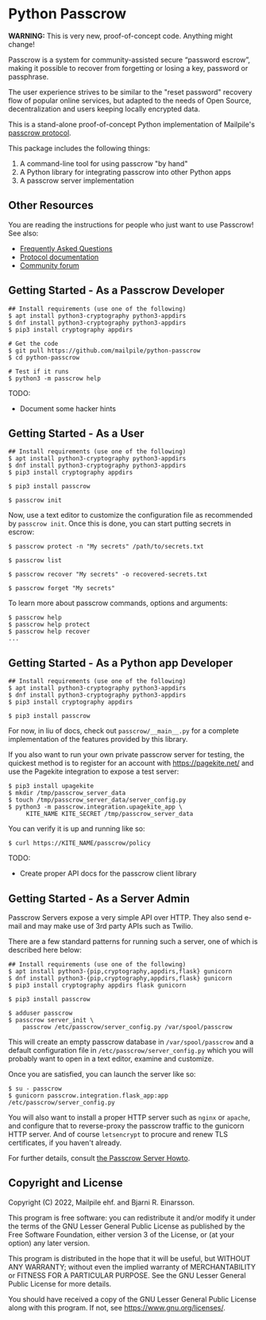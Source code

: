 # Python Passcrow

**WARNING:** This is very new, proof-of-concept code. Anything might change!

Passcrow is a system for community-assisted secure “password escrow”,
making it possible to recover from forgetting or losing a key, password or
passphrase.

The user experience strives to be similar to the "reset password" recovery
flow of popular online services, but adapted to the needs of Open Source,
decentralization and users keeping locally encrypted data.

This is a stand-alone proof-of-concept Python implementation of Mailpile's
[passcrow protocol](docs/PROTOCOL.md).

This package includes the following things:

   1. A command-line tool for using passcrow "by hand"
   2. A Python library for integrating passcrow into other Python apps
   3. A passcrow server implementation


## Other Resources

You are reading the instructions for people who just want to use Passcrow!
See also:

   * [Frequently Asked Questions](docs/FAQ.md)
   * [Protocol documentation](docs/PROTOCOL.md)
   * [Community forum](https://community.mailpile.is/c/development/passcrow)


## Getting Started - As a Passcrow Developer

    ## Install requirements (use one of the following)
    $ apt install python3-cryptography python3-appdirs
    $ dnf install python3-cryptography python3-appdirs
    $ pip3 install cryptography appdirs

    # Get the code
    $ git pull https://github.com/mailpile/python-passcrow
    $ cd python-passcrow

    # Test if it runs
    $ python3 -m passcrow help

TODO:

   * Document some hacker hints


## Getting Started - As a User

    ## Install requirements (use one of the following)
    $ apt install python3-cryptography python3-appdirs
    $ dnf install python3-cryptography python3-appdirs
    $ pip3 install cryptography appdirs

    $ pip3 install passcrow

    $ passcrow init

Now, use a text editor to customize the configuration file as recommended
by `passcrow init`. Once this is done, you can start putting secrets in
escrow:
    
    $ passcrow protect -n "My secrets" /path/to/secrets.txt

    $ passcrow list

    $ passcrow recover "My secrets" -o recovered-secrets.txt

    $ passcrow forget "My secrets"

To learn more about passcrow commands, options and arguments:

    $ passcrow help
    $ passcrow help protect
    $ passcrow help recover
    ...


## Getting Started - As a Python app Developer

    ## Install requirements (use one of the following)
    $ apt install python3-cryptography python3-appdirs
    $ dnf install python3-cryptography python3-appdirs
    $ pip3 install cryptography appdirs

    $ pip3 install passcrow

For now, in liu of docs, check out `passcrow/__main__.py` for a complete
implementation of the features provided by this library.

If you also want to run your own private passcrow server for testing, the
quickest method is to register for an account with <https://pagekite.net/>
and use the Pagekite integration to expose a test server:

    $ pip3 install upagekite
    $ mkdir /tmp/passcrow_server_data
    $ touch /tmp/passcrow_server_data/server_config.py
    $ python3 -m passcrow.integration.upagekite_app \
         KITE_NAME KITE_SECRET /tmp/passcrow_server_data

You can verify it is up and running like so:

    $ curl https://KITE_NAME/passcrow/policy

TODO:

   * Create proper API docs for the passcrow client library


## Getting Started - As a Server Admin

Passcrow Servers expose a very simple API over HTTP. They also send e-mail
and may make use of 3rd party APIs such as Twilio.

There are a few standard patterns for running such a server, one of which is
described here below:

    ## Install requirements (use one of the following)
    $ apt install python3-{pip,cryptography,appdirs,flask} gunicorn
    $ dnf install python3-{pip,cryptography,appdirs,flask} gunicorn
    $ pip3 install cryptography appdirs flask gunicorn

    $ pip3 install passcrow

    $ adduser passcrow
    $ passcrow server_init \
        passcrow /etc/passcrow/server_config.py /var/spool/passcrow

This will create an empty passcrow database in `/var/spool/passcrow` and a
default configuration file in `/etc/passcrow/server_config.py` which you
will probably want to open in a text editor, examine and customize.

Once you are satisfied, you can launch the server like so:

    $ su - passcrow
    $ gunicorn passcrow.integration.flask_app:app /etc/passcrow/server_config.py

You will also want to install a proper HTTP server such as `nginx` or `apache`,
and configure that to reverse-proxy the passcrow traffic to the gunicorn HTTP
server. And of course `letsencrypt` to procure and renew TLS certificates, if
you haven't already.

For further details, consult [the Passcrow Server Howto](docs/SERVER_HOWTO.md).


## Copyright and License

Copyright (C) 2022, Mailpile ehf. and Bjarni R. Einarsson.

This program is free software: you can redistribute it and/or modify it
under the terms of the GNU Lesser General Public License as published by
the Free Software Foundation, either version 3 of the License, or (at your
option) any later version.

This program is distributed in the hope that it will be useful, but
WITHOUT ANY WARRANTY; without even the implied warranty of
MERCHANTABILITY or FITNESS FOR A PARTICULAR PURPOSE. See the GNU Lesser
General Public License for more details.

You should have received a copy of the GNU Lesser General Public License
along with this program. If not, see <https://www.gnu.org/licenses/>.
